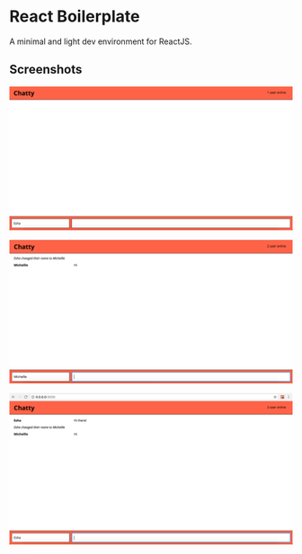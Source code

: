 React Boilerplate
=====================

A minimal and light dev environment for ReactJS.

## Screenshots

!["Screenshot of homepage of chatty messages"](https://github.com/EshaRoda/chattyapp/blob/master/screenshots/HomePage.png?raw=true)




!["Screenshot of chatty messages"](https://github.com/EshaRoda/chattyapp/blob/master/screenshots/2.png?raw=true)




!["Screenshot of chatty messages"](https://github.com/EshaRoda/chattyapp/blob/master/screenshots/1.png?raw=true)

